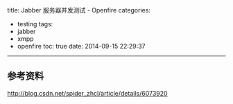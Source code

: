 title: Jabber 服务器并发测试 - Openfire
categories:
  - testing
tags:
  - jabber
  - xmpp
  - openfire
toc: true
date: 2014-09-15 22:29:37
---

## 参考资料

http://blog.csdn.net/spider_zhcl/article/details/6073920